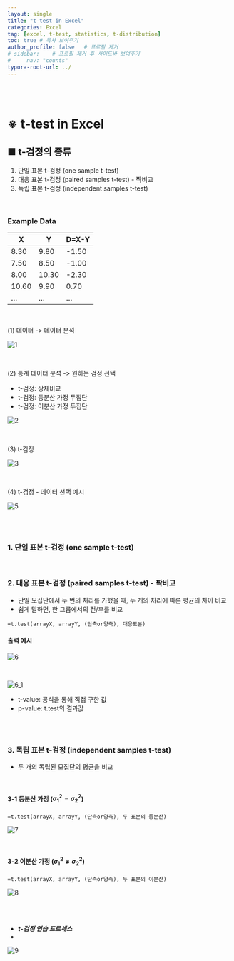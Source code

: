 ```yaml
---
layout: single
title: "t-test in Excel"
categories: Excel
tag: [excel, t-test, statistics, t-distribution]
toc: true # 목차 보여주기
author_profile: false   # 프로필 제거
# sidebar:    # 프로필 제거 후 사이드바 보여주기
#     nav: "counts"
typora-root-url: ../
---
```

<br><br>

# ※ t-test in Excel
## ■ t-검정의 종류
1. 단일 표본 t-검정 (one sample t-test)
2. 대응 표본 t-검정 (paired samples t-test) - 짝비교
3. 독립 표본 t-검정 (independent samples t-test)

<br>

### Example Data

| **X**  | **Y**  | **D=X-Y** |
|--------|--------|-----------|
| 8.30   | 9.80   | -1.50     |
| 7.50   | 8.50   | -1.00     |
| 8.00   | 10.30  | -2.30     |
| 10.60  | 9.90   | 0.70      |
| …      | …      | …         |

<br>

(1) 데이터 -> 데이터 분석

![1]({{site.url}}/images/2024-03-20-excel-tTest/1_1.JPG)

<br>

(2) 통계 데이터 분석 -> 원하는 검정 선택
- t-검정: 쌍체비교
- t-검정: 등분산 가정 두집단
- t-검정: 이분산 가정 두집단

![2]({{site.url}}/images/2024-03-20-excel-tTest/2.JPG)

<br>

(3) t-검정

![3]({{site.url}}/images/2024-03-20-excel-tTest/3.JPG)

<br>

(4) t-검정 - 데이터 선택 예시

![5]({{site.url}}/images/2024-03-20-excel-tTest/5.JPG)

<br>
<br>

### 1. 단일 표본 t-검정 (one sample t-test)

<br>

### 2. 대응 표본 t-검정 (paired samples t-test) - 짝비교
- 단일 모집단에서 두 번의 처리를 가했을 때, 두 개의 처리에 따른 평균의 차이 비교
- 쉽게 말하면, 한 그룹에서의 전/후를 비교

```excel
=t.test(arrayX, arrayY, (단측or양측), 대응표본)
```

#### 출력 예시

![6]({{site.url}}/images/2024-03-20-excel-tTest/6.JPG)

<br>

![6_1]({{site.url}}/images/2024-03-20-excel-tTest/6_1.JPG)

- t-value: 공식을 통해 직접 구한 값
- p-value: t.test의 결과값

<br>
<br>

### 3. 독립 표본 t-검정 (independent samples t-test)
- 두 개의 독립된 모집단의 평균을 비교

<br>

#### 3-1 등분산 가정 ($\sigma_{1}^{2} = \sigma_{2}^{2}$)

```excel
=t.test(arrayX, arrayY, (단측or양측), 두 표본의 등분산)
```

![7]({{site.url}}/images/2024-03-20-excel-tTest/7.JPG)

<br>

#### 3-2 이분산 가정 ($\sigma_{1}^{2} \ne \sigma_{2}^{2}$)

```excel
=t.test(arrayX, arrayY, (단측or양측), 두 표본의 이분산)
```
![8]({{site.url}}/images/2024-03-20-excel-tTest/8.JPG)

<br>
<br>

- ***t-검정 연습 프로세스***
- 
![9]({{site.url}}/images/2024-03-20-excel-tTest/9.JPG)
